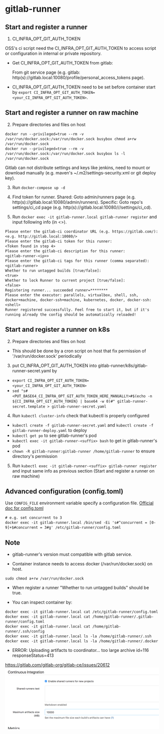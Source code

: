 
# gitlab-runner

## Start and register a runner

1. CI_INFRA_OPT_GIT_AUTH_TOKEN

OSS's ci script need the CI_INFRA_OPT_GIT_AUTH_TOKEN to access script or configuration in internal or private repository.

- Get CI_INFRA_OPT_GIT_AUTH_TOKEN from gitlab:

  From git service page (e.g. gitlab: http(s)://gitlab.local:10080/profile/personal_access_tokens page).

- CI_INFRA_OPT_GIT_AUTH_TOKEN need to be set before container start by `export CI_INFRA_OPT_GIT_AUTH_TOKEN=<your_CI_INFRA_OPT_GIT_AUTH_TOKEN>`.

## Start and register a runner on raw machine

2. Prepare directories and files on host
```
docker run --privileged=true --rm -v /var/run/docker.sock:/var/run/docker.sock busybox chmod a+rw /var/run/docker.sock
docker run --privileged=true --rm -v /var/run/docker.sock:/var/run/docker.sock busybox ls -l /var/run/docker.sock
```

Gitlab can not distribute settings and keys like jenkins, need to mount or download manually 
(e.g. maven's ~/.m2/settings-security.xml or git deploy key).

3. Run `docker-compose up -d`

4. Find token for runner.
Shared: Goto admin/runners page (e.g. http(s)://gitlab.local:10080/admin/runners).
Specific: Goto repo's settings/ci_cd page (e.g. http(s)://gitlab.local:10080/<namespace>/<repo>/settings/ci_cd).

5. Run `docker exec -it gitlab-runner.local gitlab-runner register` and input following info (in <>).
```
Please enter the gitlab-ci coordinator URL (e.g. https://gitlab.com/):
<e.g. http://gitlab.local:10080/>
Please enter the gitlab-ci token for this runner:
<Token found in step 4>
Please enter the gitlab-ci description for this runner:
<gitlab-runner-<ip>>
Please enter the gitlab-ci tags for this runner (comma separated):
<gitlab-runner>
Whether to run untagged builds [true/false]:
<true>
Whether to lock Runner to current project [true/false]:
<false>
Registering runner... succeeded runner=********
Please enter the executor: parallels, virtualbox, shell, ssh, docker+machine, docker-ssh+machine, kubernetes, docker, docker-ssh:
<shell>
Runner registered successfully. Feel free to start it, but if it's running already the config should be automatically reloaded!
```

## Start and register a runner on k8s

2. Prepare directories and files on host

- This should be done by a cron script on host that fix permission of '/var/run/docker.sock' periodically

3. put CI_INFRA_OPT_GIT_AUTH_TOKEN into gitlab-runner/k8s/gitlab-runner-secret.yaml by
- `export CI_INFRA_OPT_GIT_AUTH_TOKEN=<your_CI_INFRA_OPT_GIT_AUTH_TOKEN>`
- `sed "s#<PUT_BASE64_CI_INFRA_OPT_GIT_AUTH_TOKEN_HERE_MANUALLY>#$(echo -n ${CI_INFRA_OPT_GIT_AUTH_TOKEN} | base64 -w 0)#" gitlab-runner-secret.template > gitlab-runner-secret.yaml`

4. Run `kubectl cluster-info` check that kubectl is properly configured

- `kubectl create -f gitlab-runner-secret.yaml` and `kubectl create -f gitlab-runner-deploy.yaml` to deploy
- `kubectl get po` to see gitlab-runner's pod
- `kubectl exec -it gitlab-runner-<suffix> bash` to get in gitlab-runner's pod
- `chown -R gitlab-runner:gitlab-runner /home/gitlab-runner` to ensure directory's permission

5. Run `kubectl exec -it gitlab-runner-<suffix> gitlab-runner register`
   and input same info as previous section (Start and register a runner on raw machine)

## Advanced configuration (config.toml)
Use `CONFIG_FILE` environment variable specify a configuration file.
[Official doc for config.toml](https://docs.gitlab.com/runner/configuration/advanced-configuration.html)

```
# e.g. set concurrent to 3
docker exec -it gitlab-runner.local /bin/sed -Ei 's#^concurrent = [0-9]+$#concurrent = 3#g' /etc/gitlab-runner/config.toml
```

## Note
- gitlab-runner's version must compatible with gitlab service.

- Container instance needs to access docker (/var/run/docker.sock) on host.
```
sudo chmod a+rw /var/run/docker.sock
```

- When register a runner "Whether to run untagged builds" should be true.

- You can inspect container by:
```
docker exec -it gitlab-runner.local cat /etc/gitlab-runner/config.toml
docker exec -it gitlab-runner.local cat /home/gitlab-runner/.gitlab-runner/config.toml
docker exec -it gitlab-runner.local cat /home/gitlab-runner/.ssh/config
docker exec -it gitlab-runner.local ls -la /home/gitlab-runner/.ssh
docker exec -it gitlab-runner.local ls -la /home/gitlab-runner/.docker
```


- ERROR: Uploading artifacts to coordinator... too large archive  id=116 responseStatus=413

https://gitlab.com/gitlab-org/gitlab-ce/issues/20612
![](src/site/markdown/images/gitlab-runner-max-artifacts-size.png)
